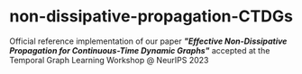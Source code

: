 # non-dissipative-propagation-CTDGs
Official reference implementation of our paper ___"Effective Non-Dissipative Propagation for Continuous-Time Dynamic Graphs"___ accepted at the Temporal Graph Learning Workshop @ NeurIPS 2023
